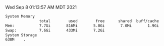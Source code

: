 Wed Sep  8 01:13:57 AM MDT 2021
```bash
System Memory
               total        used        free      shared  buff/cache   available
Mem:           7.7Gi       816Mi       5.0Gi       7.0Mi       1.9Gi       6.6Gi
Swap:          7.6Gi       433Mi       7.2Gi
System Storage
638M	.
```
